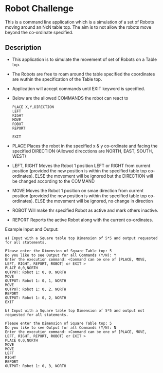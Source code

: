 # Robot Challenge
This is a command line application which is a simulation of a set of Robots moving around an NxN table top.
The aim is to not allow the robots move beyond the co-ordinate specified.

## Description

- This application is to simulate the movement of set of Robots on a Table top.
- The Robots are free to roam around the table specified the coordinates are wuthin the specification of the Table top.
- Application will accept commands until EXIT keyword is specified.
- Below are the allowed COMMANDS the robot can react to

      PLACE X,Y,DIRECTION
      LEFT
      RIGHT
      MOVE
      ROBOT
      REPORT

      EXIT

- PLACE Places the robot in the specified x & y co-ordinate and facing the specified DIRECTION (Allowed direcctions are NORTH, EAST, SOUTH, WEST)
- LEFT, RIGHT Moves the Robot 1 position LEFT or RIGHT from current position (provided the new position is within the specified table top co-ordinates).
  ELSE the movement will be ignored but the DIRECTION will be changed according to the COMMAND
- MOVE Moves the Robot 1 position on smae direction from current position (provided the new position is within the specified table top co-ordinates).
  ELSE the movement will be ignored, no change in direction
- ROBOT Will make thr specified Robot as active and mark others inactive.
- REPORT Reports the active Robot along with the current co-ordinates.

Example Input and Output:

    a) Input with a Square table top Dimension of 5*5 and output requested for all statements.

    Please enter the Dimension of Square Table top: 5
    Do you like to see Output for all Commands (Y/N): Y
    Enter the execution command: <Command can be one of [PLACE, MOVE, LEFT, RIGHT, REPORT, ROBOT] or EXIT >
    PLACE 0,0,NORTH
    OUTPUT: Robot 1: 0, 0, NORTH
    MOVE
    OUTPUT: Robot 1: 0, 1, NORTH
    MOVE
    OUTPUT: Robot 1: 0, 2, NORTH
    REPORT
    OUTPUT: Robot 1: 0, 2, NORTH
    EXIT
    
    b) Input with a Square table top Dimension of 5*5 and output not requested for all statements.

    Please enter the Dimension of Square Table top: 5
    Do you like to see Output for all Commands (Y/N): N
    Enter the execution command: <Command can be one of [PLACE, MOVE, LEFT, RIGHT, REPORT, ROBOT] or EXIT >
    PLACE 0,0,NORTH
    MOVE
    MOVE
    LEFT
    RIGHT
    REPORT
    OUTPUT: Robot 1: 0, 3, NORTH
